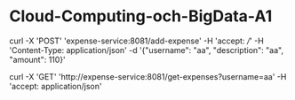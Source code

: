# Cloud-Computing-och-BigData-A1

curl -X 'POST' 'expense-service:8081/add-expense' -H 'accept: */*' -H 'Content-Type: application/json' -d '{"username": "aa", "description": "aa", "amount": 110}'

curl -X 'GET' 'http://expense-service:8081/get-expenses?username=aa' -H 'accept: application/json'